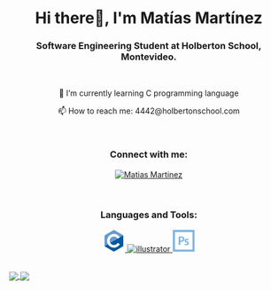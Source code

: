 <h1 align="center">Hi there👋, I'm Matías Martínez</h1>
<h3 align="center">Software Engineering Student at Holberton School, Montevideo.</h3>

<br>

<p align="center"> 🌱 I’m currently learning C programming language </p>

<p align="center"> 📫 How to reach me: 4442@holbertonschool.com </p>

<br>

<h3 align="center">Connect with me:</h3>
<p align="center">
  <a href="https://www.linkedin.com/in/matiasmartinezhirsiger/" target="blank"><img align="center"
      src="https://raw.githubusercontent.com/rahuldkjain/github-profile-readme-generator/master/src/images/icons/Social/linked-in-alt.svg"
      alt="Matias Martinez" height="30" width="40" /></a>
</p>

<br>

<h3 align="center">Languages and Tools:</h3>
<p align="center"> <a href="https://www.cprogramming.com/" target="_blank"
    rel="noreferrer"> <img src="https://raw.githubusercontent.com/devicons/devicon/master/icons/c/c-original.svg"
      alt="c" width="40" height="40" /> </a> <a href="https://www.adobe.com/in/products/illustrator.html"
    target="_blank" rel="noreferrer"> <img
      src="https://www.vectorlogo.zone/logos/adobe_illustrator/adobe_illustrator-icon.svg" alt="illustrator" width="40"
      height="40" /> </a> <a href="https://www.photoshop.com/en" target="_blank"
    rel="noreferrer"> <img
      src="https://raw.githubusercontent.com/devicons/devicon/master/icons/photoshop/photoshop-line.svg" alt="photoshop"
      width="40" height="40" /> </a> </p>

<br>

<a href="https://github.com/MatiasMtz/github-readme-stats">
  <img align="center" src="https://github-readme-stats.vercel.app/api?username=MatiasMtz&show_icons=true&theme=synthwave" />
</a>
<a href="https://github.com/MatiasMtz/github-readme-stats">
  <img align="center" src="https://github-readme-streak-stats.herokuapp.com/?user=MatiasMtz&theme=synthwave=0d1117&date_format=M%20j%5B%2C%20Y%5D" />
</a>

